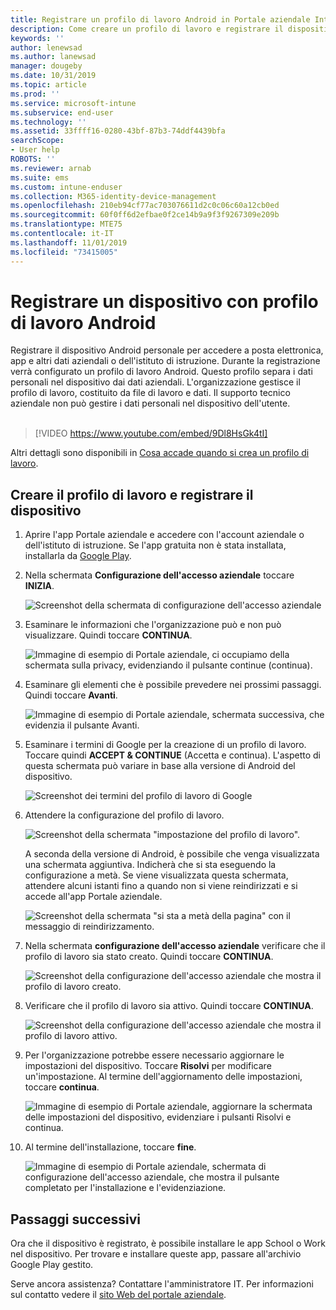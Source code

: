 ```yaml
---
title: Registrare un profilo di lavoro Android in Portale aziendale Intune | Microsoft Docs
description: Come creare un profilo di lavoro e registrare il dispositivo con Portale aziendale Intune.
keywords: ''
author: lenewsad
ms.author: lanewsad
manager: dougeby
ms.date: 10/31/2019
ms.topic: article
ms.prod: ''
ms.service: microsoft-intune
ms.subservice: end-user
ms.technology: ''
ms.assetid: 33ffff16-0280-43bf-87b3-74ddf4439bfa
searchScope:
- User help
ROBOTS: ''
ms.reviewer: arnab
ms.suite: ems
ms.custom: intune-enduser
ms.collection: M365-identity-device-management
ms.openlocfilehash: 210eb94cf77ac703076611d2c0c06c60a12cb0ed
ms.sourcegitcommit: 60f0ff6d2efbae0f2ce14b9a9f3f9267309e209b
ms.translationtype: MTE75
ms.contentlocale: it-IT
ms.lasthandoff: 11/01/2019
ms.locfileid: "73415005"
---
```

# <a name="enroll-device-with-android-work-profile"></a>Registrare un dispositivo con profilo di lavoro Android

Registrare il dispositivo Android personale per accedere a posta elettronica, app e altri dati aziendali o dell'istituto di istruzione. Durante la registrazione verrà configurato un profilo di lavoro Android. Questo profilo separa i dati personali nel dispositivo dai dati aziendali. L'organizzazione gestisce il profilo di lavoro, costituito da file di lavoro e dati. Il supporto tecnico aziendale non può gestire i dati personali nel dispositivo dell'utente.  
</br>
> [!VIDEO https://www.youtube.com/embed/9Dl8HsGk4tI]

Altri dettagli sono disponibili in [Cosa accade quando si crea un profilo di lavoro](what-happens-when-you-create-a-work-profile-android.md).

## <a name="create-work-profile-and-enroll-device"></a>Creare il profilo di lavoro e registrare il dispositivo

1. Aprire l'app Portale aziendale e accedere con l'account aziendale o dell'istituto di istruzione. Se l'app gratuita non è stata installata, installarla da [Google Play](https://play.google.com/store/apps/details?id=com.microsoft.windowsintune.companyportal).  

2. Nella schermata **Configurazione dell'accesso aziendale** toccare **INIZIA**.  

    ![Screenshot della schermata di configurazione dell'accesso aziendale](./media/access-setup-work-profile-1911.png)  

3. Esaminare le informazioni che l'organizzazione può e non può visualizzare. Quindi toccare **CONTINUA**. 

    ![Immagine di esempio di Portale aziendale, ci occupiamo della schermata sulla privacy, evidenziando il pulsante continue (continua).](./media/android-privacy-screen-1911.png)  
4. Esaminare gli elementi che è possibile prevedere nei prossimi passaggi. Quindi toccare **Avanti**.  

    ![Immagine di esempio di Portale aziendale, schermata successiva, che evidenzia il pulsante Avanti.](./media/android-wp-04-1908.png)  

5. Esaminare i termini di Google per la creazione di un profilo di lavoro. Toccare quindi **ACCEPT & CONTINUE** (Accetta e continua). L'aspetto di questa schermata può variare in base alla versione di Android del dispositivo. 

    ![Screenshot dei termini del profilo di lavoro di Google](./media/android-wp-05-1908.png)  

6. Attendere la configurazione del profilo di lavoro.  

    ![Screenshot della schermata "impostazione del profilo di lavoro".](./media/android-wp-05a-1908.png)  

   A seconda della versione di Android, è possibile che venga visualizzata una schermata aggiuntiva. Indicherà che si sta eseguendo la configurazione a metà. Se viene visualizzata questa schermata, attendere alcuni istanti fino a quando non si viene reindirizzati e si accede all'app Portale aziendale.  

    ![Screenshot della schermata "si sta a metà della pagina" con il messaggio di reindirizzamento.](./media/android-wp-05b-1908.png)  

7. Nella schermata **configurazione dell'accesso aziendale** verificare che il profilo di lavoro sia stato creato. Quindi toccare **CONTINUA**.  

    ![Screenshot della configurazione dell'accesso aziendale che mostra il profilo di lavoro creato.](./media/work-profile-complete-1911.png)  

8. Verificare che il profilo di lavoro sia attivo. Quindi toccare **CONTINUA**. 

    ![Screenshot della configurazione dell'accesso aziendale che mostra il profilo di lavoro attivo.](./media/work-profile-active-1911.png)  

9. Per l'organizzazione potrebbe essere necessario aggiornare le impostazioni del dispositivo. Toccare **Risolvi** per modificare un'impostazione. Al termine dell'aggiornamento delle impostazioni, toccare **continua**.    

    ![Immagine di esempio di Portale aziendale, aggiornare la schermata delle impostazioni del dispositivo, evidenziare i pulsanti Risolvi e continua.](./media/resolve-settings-1911.png) 


10. Al termine dell'installazione, toccare **fine**.  

    ![Immagine di esempio di Portale aziendale, schermata di configurazione dell'accesso aziendale, che mostra il pulsante completato per l'installazione e l'evidenziazione.](./media/work-profile-done-1911.png)  


## <a name="next-steps"></a>Passaggi successivi  

Ora che il dispositivo è registrato, è possibile installare le app School o Work nel dispositivo. Per trovare e installare queste app, passare all'archivio Google Play gestito. 

Serve ancora assistenza? Contattare l'amministratore IT. Per informazioni sul contatto vedere il [sito Web del portale aziendale](https://go.microsoft.com/fwlink/?linkid=2010980).
